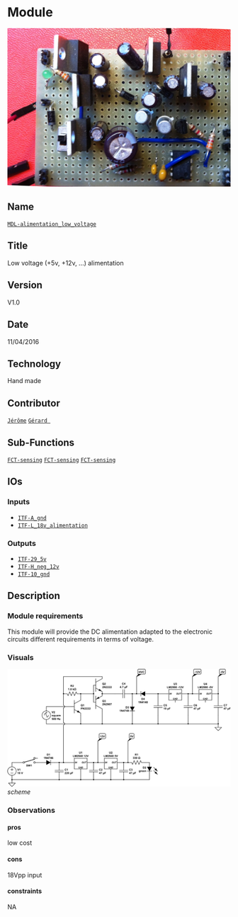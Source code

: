 # Module
![](viewme.jpg)

## Name
[`MDL-alimentation_low_voltage`]()

## Title
Low voltage (+5v, +12v, ...) alimentation

## Version
V1.0  

## Date
11/04/2016  

## Technology
Hand made  

## Contributor

[`Jérôme`](../../contributors/CTB-jerome)
[`Gérard `](../../contributors/CTB-gerard)


## Sub-Functions
[`FCT-sensing`](../../functions/FCT-emitting)
[`FCT-sensing`](../../functions/FCT-receiving)
[`FCT-sensing`](../../functions/FCT-sweeping)

## IOs

### Inputs
* [`ITF-A_gnd`](../../interfaces/ITF-A_gnd)
* [`ITF-L_18v_alimentation`](../../interfaces/ITF-L_18v_alimentation)

### Outputs
* [`ITF-29_5v`](../../interfaces/ITF-29_5v)
* [`ITF-H_neg_12v`](../../interfaces/ITF-H_neg_12v)
* [`ITF-10_gnd`](../../interfaces/ITF-F_12v)

## Description
### Module requirements
This module will provide the DC alimentation adapted to the electronic circuits different requirements in terms of voltage.

### Visuals
![circuit](/modules/MDL-alimentation_low_voltage_home_made/images/circuit1.jpg)  
*scheme*    

### Observations

#### pros
low cost
#### cons
18Vpp input
#### constraints
NA
